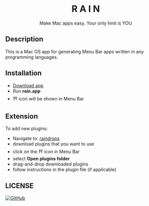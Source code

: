 <h1 align="center">R A I N</h1>
<p align="center">Make Mac apps easy. Your only limit is YOU</p>

## Description

This is a Mac OS app for generating Menu Bar apps written in any programming languages.

## Installation

- [Download app](https://yarnpkg.com/)
- Run **rain.app**
- ⛩ icon will be shown in Menu Bar

## Extension

To add new plugins:

- Navigate to: [raindrops](https://github.com/EliFuzz/raindrops)
- download plugins that you want to use
- click on the ⛩ icon in Menu Bar
- select **Open plugins folder**
- drag-and-drop downloaded plugins
- follow instructions in the plugin file (if applicable)

## LICENSE

[![GitHub](https://img.shields.io/github/license/mashape/apistatus.svg)](https://github.com/EliFuzz/rain/blob/master/LICENSE)
